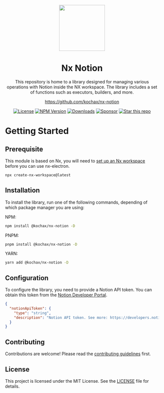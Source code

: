<p align="center">
    <a alt="Notion logo" href="https://www.notion.so" target="_blank" rel="noreferrer">
        <img src="https://cdn.iconscout.com/icon/free/png-256/free-notion-logo-icon-download-in-svg-png-gif-file-formats--productivity-application-brand-apps-pack-logos-icons-8630396.png?f=webp&w=256" width="150" />
    </a>
</p>

<div align="center">

# Nx Notion

This repository is home to a library designed for managing various operations with Notion inside the NX workspace. The library includes a set of functions such as executors, builders, and more.

https://github.com/kochax/nx-notion

[![License](https://img.shields.io/github/license/kochax/nx-notion.svg?color=40bb12)](https://github.com/kochax/nx-notion/blob/master/LICENSE)
[![NPM Version](https://img.shields.io/npm/v/nx-electron.svg)](https://www.npmjs.com/package/nx-electron)
[![Downloads](https://img.shields.io/badge/downloads-500k+-respect)](https://npm-stat.com/charts.html?package=nx-electron&from=2019-11-01)
[![Sponsor](https://img.shields.io/static/v1?label=Sponsor&message=%E2%9D%A4&logo=GitHub&color=%23fe8e86)](https://github.com/sponsors/kochax)
[![Star this repo](https://img.shields.io/github/stars/kochax/nx-notion?style=social)](https://github.com/kochax/nx-notion)

</div>

# Getting Started

## Prerequisite

This module is based on Nx, you will need to [set up an Nx workspace](https://nx.dev/web/getting-started/getting-started) before you can use nx-electron.

```bash
npx create-nx-workspace@latest
```

## Installation

To install the library, run one of the following commands, depending of which package manager you are using:

NPM:
```bash
npm install @kochax/nx-notion -D
```

PNPM:
```bash
pnpm install @kochax/nx-notion -D
```

YARN:
```bash
yarn add @kochax/nx-notion -D
```


## Configuration

To configure the library, you need to provide a Notion API token. You can obtain this token from the [Notion Developer Portal](https://developers.notion.com/reference/create-a-token).

```json
{
  "notionApiToken": {
    "type": "string",
    "description": "Notion API token. See more: https://developers.notion.com/reference/create-a-token"
  }
}
```

## Contributing

Contributions are welcome! Please read the [contributing guidelines](CONTRIBUTING.md) first.

## License

This project is licensed under the MIT License. See the [LICENSE](LICENSE) file for details.
